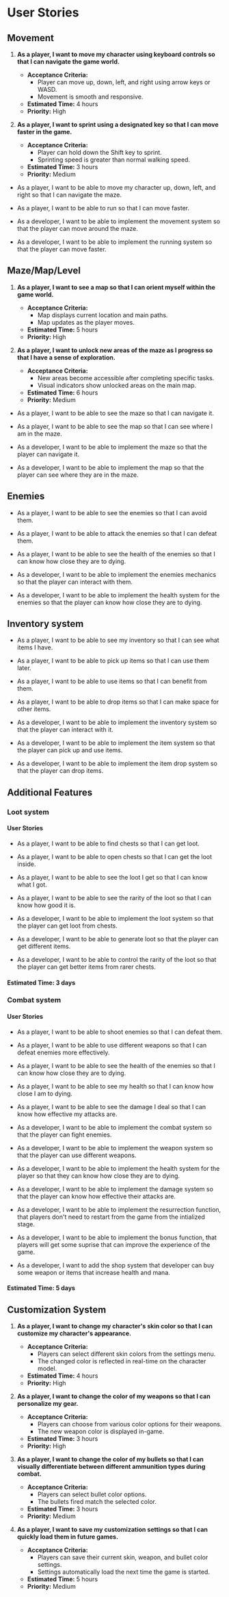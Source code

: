 # User Stories

## Movement

1. **As a player, I want to move my character using keyboard controls so that I can navigate the game world.**
    - **Acceptance Criteria:**
        - Player can move up, down, left, and right using arrow keys or WASD.
        - Movement is smooth and responsive.
    - **Estimated Time:** 4 hours
    - **Priority:** High

2. **As a player, I want to sprint using a designated key so that I can move faster in the game.**
    - **Acceptance Criteria:**
        - Player can hold down the Shift key to sprint.
        - Sprinting speed is greater than normal walking speed.
    - **Estimated Time:** 3 hours
    - **Priority:** Medium

* As a player, I want to be able to move my character up, down, left, and right so that I can navigate the maze.
* As a player, I want to be able to run so that I can move faster.  

* As a developer, I want to be able to implement the movement system so that the player can move around the maze.
* As a developer, I want to be able to implement the running system so that the player can move faster.

## Maze/Map/Level


1. **As a player, I want to see a map so that I can orient myself within the game world.**
    - **Acceptance Criteria:**
        - Map displays current location and main paths.
        - Map updates as the player moves.
    - **Estimated Time:** 5 hours
    - **Priority:** High

2. **As a player, I want to unlock new areas of the maze as I progress so that I have a sense of exploration.**
    - **Acceptance Criteria:**
        - New areas become accessible after completing specific tasks.
        - Visual indicators show unlocked areas on the main map.
    - **Estimated Time:** 6 hours
    - **Priority:** Medium

* As a player, I want to be able to see the maze so that I can navigate it.
* As a player, I want to be able to see the map so that I can see where I am in the maze.  

* As a developer, I want to be able to implement the maze so that the player can navigate it.  
* As a developer, I want to be able to implement the map so that the player can see where they are in the maze.

## Enemies

* As a player, I want to be able to see the enemies so that I can avoid them.
* As a player, I want to be able to attack the enemies so that I can defeat them.
* As a player, I want to be able to see the health of the enemies so that I can know how close they are to dying.  

* As a developer, I want to be able to implement the enemies mechanics so that the player can interact with them.
* As a developer, I want to be able to implement the health system for the enemies so that the player can know how close they are to dying.

## Inventory system

* As a player, I want to be able to see my inventory so that I can see what items I have.
* As a player, I want to be able to pick up items so that I can use them later.
* As a player, I want to be able to use items so that I can benefit from them.
* As a player, I want to be able to drop items so that I can make space for other items.  

* As a developer, I want to be able to implement the inventory system so that the player can interact with it.
* As a developer, I want to be able to implement the item system so that the player can pick up and use items.
* As a developer, I want to be able to implement the item drop system so that the player can drop items.

## Additional Features

### Loot system

#### User Stories
* As a player, I want to be able to find chests so that I can get loot.
* As a player, I want to be able to open chests so that I can get the loot inside.
* As a player, I want to be able to see the loot I get so that I can know what I got.
* As a player, I want to be able to see the rarity of the loot so that I can know how good it is.

* As a developer, I want to be able to implement the loot system so that the player can get loot from chests.
* As a developer, I want to be able to generate loot so that the player can get different items.
* As a developer, I want to be able to control the rarity of the loot so that the player can get better items from rarer chests.

#### Estimated Time: 3 days

### Combat system

#### User Stories
* As a player, I want to be able to shoot enemies so that I can defeat them.
* As a player, I want to be able to use different weapons so that I can defeat enemies more effectively.
* As a player, I want to be able to see the health of the enemies so that I can know how close they are to dying.
* As a player, I want to be able to see my health so that I can know how close I am to dying.
* As a player, I want to be able to see the damage I deal so that I can know how effective my attacks are.

* As a developer, I want to be able to implement the combat system so that the player can fight enemies.
* As a developer, I want to be able to implement the weapon system so that the player can use different weapons.
* As a developer, I want to be able to implement the health system for the player so that they can know how close they are to dying.
* As a developer, I want to be able to implement the damage system so that the player can know how effective their attacks are.
* As a developer, I want to be able to implement the resurrection function, that players don't need to restart from the game from the intialized stage.
* As a developer, I want to be able to implement the bonus function, that players will get some suprise that can improve the experience of the game.
* As a developer, I want to add the shop system that developer can buy some weapon or items that increase health and mana.

#### Estimated Time: 5 days


## Customization System

1. **As a player, I want to change my character's skin color so that I can customize my character's appearance.**
    - **Acceptance Criteria:**
        - Players can select different skin colors from the settings menu.
        - The changed color is reflected in real-time on the character model.
    - **Estimated Time:** 4 hours
    - **Priority:** High

2. **As a player, I want to change the color of my weapons so that I can personalize my gear.**
    - **Acceptance Criteria:**
        - Players can choose from various color options for their weapons.
        - The new weapon color is displayed in-game.
    - **Estimated Time:** 3 hours
    - **Priority:** High

3. **As a player, I want to change the color of my bullets so that I can visually differentiate between different ammunition types during combat.**
    - **Acceptance Criteria:**
        - Players can select bullet color options.
        - The bullets fired match the selected color.
    - **Estimated Time:** 3 hours
    - **Priority:** Medium

4. **As a player, I want to save my customization settings so that I can quickly load them in future games.**
    - **Acceptance Criteria:**
        - Players can save their current skin, weapon, and bullet color settings.
        - Settings automatically load the next time the game is started.
    - **Estimated Time:** 5 hours
    - **Priority:** Medium
